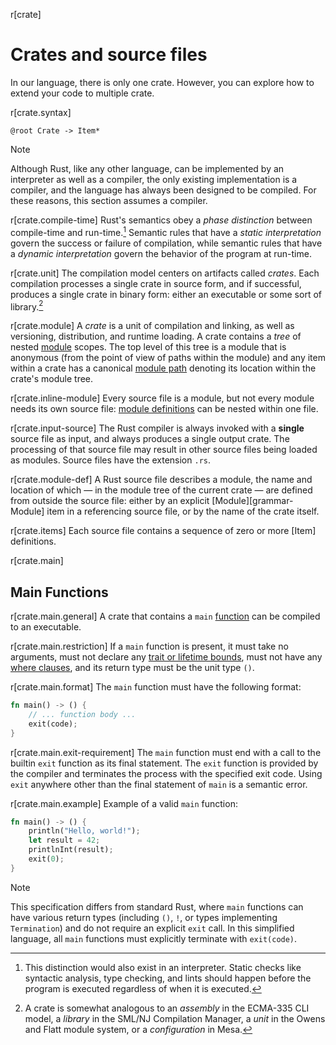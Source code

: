 r[crate]
# Crates and source files

In our language, there is only one crate. However, you can explore how to extend your code to multiple crate.

r[crate.syntax]
```grammar,items
@root Crate -> Item*
```

> [!NOTE]
> Although Rust, like any other language, can be implemented by an interpreter as well as a compiler, the only existing implementation is a compiler, and the language has always been designed to be compiled. For these reasons, this section assumes a compiler.

r[crate.compile-time]
Rust's semantics obey a *phase distinction* between compile-time and
run-time.[^phase-distinction] Semantic rules that have a *static
interpretation* govern the success or failure of compilation, while
semantic rules that have a *dynamic interpretation* govern the behavior of the
program at run-time.

r[crate.unit]
The compilation model centers on artifacts called _crates_. Each compilation
processes a single crate in source form, and if successful, produces a single
crate in binary form: either an executable or some sort of
library.[^cratesourcefile]

r[crate.module]
A _crate_ is a unit of compilation and linking, as well as versioning,
distribution, and runtime loading. A crate contains a _tree_ of nested
[module] scopes. The top level of this tree is a module that is
anonymous (from the point of view of paths within the module) and any item
within a crate has a canonical [module path] denoting its location
within the crate's module tree.

r[crate.inline-module]
Every source file is a
module, but not every module needs its own source file: [module
definitions][module] can be nested within one file.

r[crate.input-source]
The Rust compiler is always invoked with a **single** source file as input, and
always produces a single output crate. The processing of that source file may
result in other source files being loaded as modules. Source files have the
extension `.rs`.

r[crate.module-def]
A Rust source file describes a module, the name and location of which &mdash;
in the module tree of the current crate &mdash; are defined from outside the
source file: either by an explicit [Module][grammar-Module] item in a referencing
source file, or by the name of the crate itself.

r[crate.items]
Each source file contains a sequence of zero or more [Item] definitions.

r[crate.main]
## Main Functions

r[crate.main.general]
A crate that contains a `main` [function] can be compiled to an executable.

r[crate.main.restriction]
If a `main` function is present, it must take no arguments, must not declare any
[trait or lifetime bounds], must not have any [where clauses], and its return
type must be the unit type `()`.

r[crate.main.format]
The `main` function must have the following format:

```rust
fn main() -> () {
    // ... function body ...
    exit(code);
}
```

r[crate.main.exit-requirement]
The `main` function must end with a call to the builtin `exit` function as its final statement. The `exit` function is provided by the compiler and terminates the process with the specified exit code. Using `exit` anywhere other than the final statement of `main` is a semantic error.

r[crate.main.example]
Example of a valid `main` function:

```rust
fn main() -> () {
    println("Hello, world!");
    let result = 42;
    printlnInt(result);
    exit(0);
}
```

> [!NOTE]
> This specification differs from standard Rust, where `main` functions can have various return types (including `()`, `!`, or types implementing `Termination`) and do not require an explicit `exit` call. In this simplified language, all `main` functions must explicitly terminate with `exit(code)`.

[^phase-distinction]: This distinction would also exist in an interpreter.
    Static checks like syntactic analysis, type checking, and lints should
    happen before the program is executed regardless of when it is executed.

[^cratesourcefile]: A crate is somewhat analogous to an *assembly* in the
    ECMA-335 CLI model, a *library* in the SML/NJ Compilation Manager, a *unit*
    in the Owens and Flatt module system, or a *configuration* in Mesa.

[Unicode alphanumeric]: char::is_alphanumeric
[`!`]: types/never.md
[`ExitCode`]: std::process::ExitCode
[`Infallible`]: std::convert::Infallible
[`Termination`]: std::process::Termination
[attribute]: attributes.md
[attributes]: attributes.md
[function]: items/functions.md
[module]: items/modules.md
[module path]: paths.md
[panic-docs]: panic.md#unwinding-across-ffi-boundaries
[shebang]: input-format.md#shebang-removal
[trait or lifetime bounds]: trait-bounds.md
[where clauses]: items/generics.md#where-clauses

<script>
(function() {
    var fragments = {
        "#preludes-and-no_std": "names/preludes.html",
    };
    var target = fragments[window.location.hash];
    if (target) {
        var url = window.location.toString();
        var base = url.substring(0, url.lastIndexOf('/'));
        window.location.replace(base + "/" + target);
    }
})();
</script>
